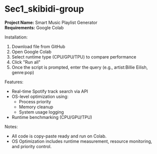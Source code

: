 # Sec1_skibidi-group
**Project Name:** Smart Music Playlist Generator<br>
**Requirements:** Google Colab<br>

Installation:<br>
1. Download file from GitHub
2. Open Google Colab
3. Select runtime type (CPU/GPU/TPU) to compare performance
4. Click "Run all"
5. Once the script is prompted, enter the query (e.g., artist:Billie Eilish, genre:pop)<br>

Features:<br>
- Real-time Spotify track search via API
- OS-level optimization using:
    - Process priority
    - Memory cleanup
    - System usage logging
- Runtime benchmarking (CPU/GPU/TPU)<br>

Notes:<br>
- All code is copy-paste ready and run on Colab.
- OS Optimization includes runtime measurement, resource monitoring, and priority control.

